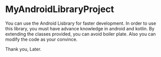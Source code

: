 # MyAndroidLibraryProject

You can use the Android Lisbrary for faster development.
In order to use this library, you must have advance knowledge in android and kotlin.
By extending the classes provided, you can avoid boiler plate.
Also you can modify the code as your convince.

Thank you,
Later.

